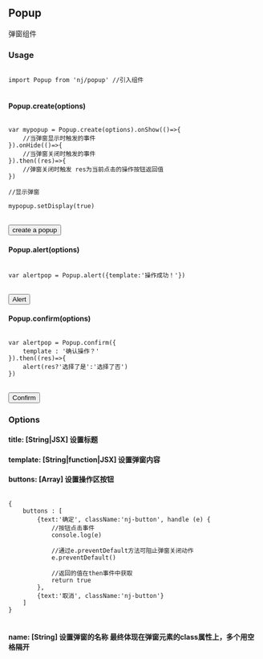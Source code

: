 ## Popup

弹窗组件 
 
### Usage
<pre><code class="language-javascript">
import Popup from 'nj/popup' //引入组件
</code>
</pre>


#### Popup.create(options)

<pre><code class="language-javascript">
var mypopup = Popup.create(options).onShow(()=>{
    //当弹窗显示时触发的事件
}).onHide(()=>{
    //当弹窗关闭时触发的事件
}).then((res)=>{
    //弹窗关闭时触发 res为当前点击的操作按钮返回值
})

//显示弹窗

mypopup.setDisplay(true)
</code>
</pre>
<div class="mb15"><button class="nj-button" id="showPopup">create a popup</button></div>


#### Popup.alert(options)

<pre><code class="language-javascript">
var alertpop = Popup.alert({template:'操作成功！'}) 
</code>
</pre>
<div class="mb15"><button class="nj-button" id="alertPopup">Alert</button></div>


#### Popup.confirm(options) 

<pre><code class="language-javascript">
var alertpop = Popup.confirm({ 
    template : '确认操作？'
}).then((res)=>{
    alert(res?'选择了是':'选择了否')
})
</code>
</pre>
<div class="mb15"><button class="nj-button" id="confirmPopup">Confirm</button></div>


### Options

#### title: <span>[String|JSX] 设置标题</span>
#### template: <span>[String|function|JSX] 设置弹窗内容</span>
#### buttons: <span>[Array] 设置操作区按钮</span>
<pre><code class="language-javascript">
{
    buttons : [
        {text:'确定', className:'nj-button', handle (e) {
            //按钮点击事件
            console.log(e) 
            
            //通过e.preventDefault方法可阻止弹窗关闭动作
            e.preventDefault() 
            
            //返回的值在then事件中获取
            return true 
        },
        {text:'取消', className:'nj-button'}
    ]
}
</code>
</pre>
#### name: <span>[String] 设置弹窗的名称 最终体现在弹窗元素的class属性上，多个用空格隔开</span>

